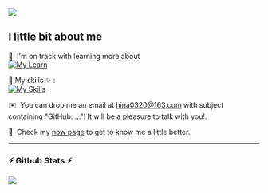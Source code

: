 ![](https://komarev.com/ghpvc/?username=Cedrus-P&label=PROFILE+VIEWS)
## I little bit about me

🌱 &nbsp;I'm on track with learning more about <br>
[![My Learn](https://skillicons.dev/icons?i=vue,ts,sass,nodejs)](https://skillicons.dev)

📍 My skills ✨ : <br>
[![My Skills](https://skillicons.dev/icons?i=vue,vite,react,js,ts,html,css,sass,nodejs,git,linux,mysql,c,java)](https://skillicons.dev)

✉️ &nbsp;You can drop me an email at hina0320@163.com with subject containing "GitHub: ..."! It will be a pleasure to talk with you!.

📄 &nbsp;Check my [now page](https://cedrus-p.github.io/) to get to know me a little better.

---
<h3>⚡ Github Stats ⚡</h3>
<img src = "https://github-readme-stats.vercel.app/api/top-langs/?username=Cedrus-P&hide=html,css&theme=yeblu&layout=compact&count_private=true&langs_count=8">


